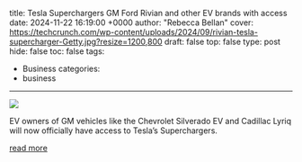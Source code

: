 title: Tesla Superchargers GM Ford Rivian and other EV brands with access
date: 2024-11-22 16:19:00 +0000
author: "Rebecca Bellan"
cover: https://techcrunch.com/wp-content/uploads/2024/09/rivian-tesla-supercharger-Getty.jpg?resize=1200,800
draft: false
top: false
type: post
hide: false
toc: false
tags:
  - Business
categories:
  - business
---

![](https://techcrunch.com/wp-content/uploads/2024/09/rivian-tesla-supercharger-Getty.jpg?resize=1200,800)

EV owners of GM vehicles like the Chevrolet Silverado EV and Cadillac Lyriq will now officially have access to Tesla’s Superchargers.

[read more](https://techcrunch.com/2024/11/22/tesla-superchargers-gm-ford-rivian-and-other-ev-brands-with-access/)
